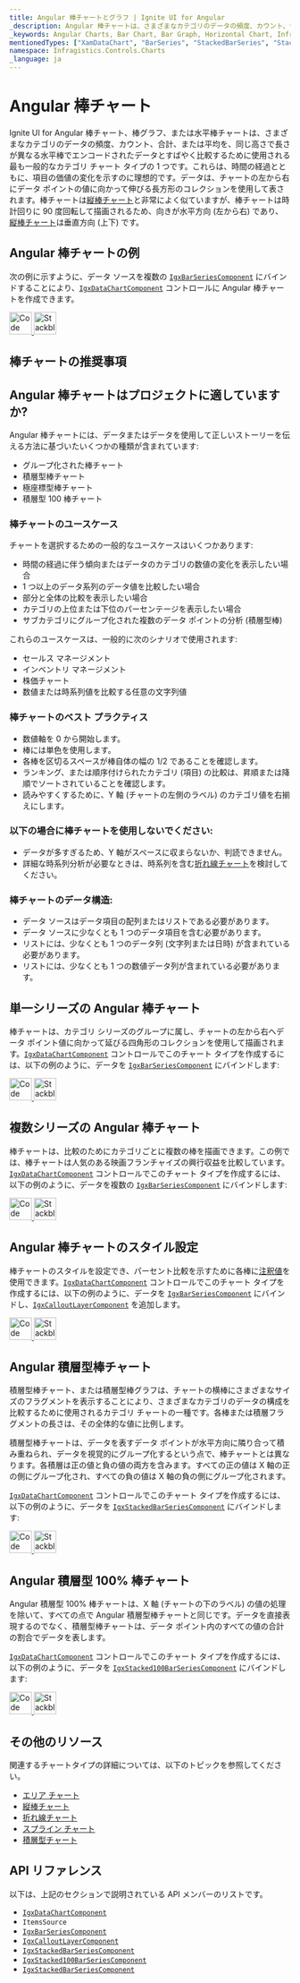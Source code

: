 ```yaml
---
title: Angular 棒チャートとグラフ | Ignite UI for Angular
_description: Angular 棒チャートは、さまざまなカテゴリのデータの頻度、カウント、合計、または平均をすばやく比較するために使用される最も一般的なカテゴリ チャート タイプの 1 つです。無料でお試しください。
_keywords: Angular Charts, Bar Chart, Bar Graph, Horizontal Chart, Infragistics, Angular チャート, 棒チャート, 棒グラフ, 水平チャート, インフラジスティックス
mentionedTypes: ["XamDataChart", "BarSeries", "StackedBarSeries", "Stacked100BarSeries", 'Series']
namespace: Infragistics.Controls.Charts
_language: ja
---
```


# Angular 棒チャート

Ignite UI for Angular 棒チャート、棒グラフ、または水平棒チャートは、さまざまなカテゴリのデータの頻度、カウント、合計、または平均を、同じ高さで長さが異なる水平棒でエンコードされたデータとすばやく比較するために使用される最も一般的なカテゴリ チャート タイプの 1 つです。これらは、時間の経過とともに、項目の価値の変化を示すのに理想的です。データは、チャートの左から右にデータ ポイントの値に向かって伸びる長方形のコレクションを使用して表されます。棒チャートは[縦棒チャート](column-chart.md)と非常によく似ていますが、棒チャートは時計回りに 90 度回転して描画されるため、向きが水平方向 (左から右) であり、[縦棒チャート](column-chart.md)は垂直方向 (上下) です。

## Angular 棒チャートの例

次の例に示すように、データ ソースを複数の [`IgxBarSeriesComponent`]({environment:dvApiBaseUrl}/products/ignite-ui-angular/api/docs/typescript/latest/classes/igxbarseriescomponent.html) にバインドすることにより、[`IgxDataChartComponent`]({environment:dvApiBaseUrl}/products/ignite-ui-angular/api/docs/typescript/latest/classes/igxdatachartcomponent.html) コントロールに Angular 棒チャートを作成できます。

<code-view style="height: 600px"
           data-demos-base-url="{environment:dvDemosBaseUrl}"
           iframe-src="{environment:dvDemosBaseUrl}/charts/data-chart-bar-chart-multiple-sources"
           github-src="charts/data-chart/bar-chart-multiple-sources"
           alt="Angular 複数ソースの棒チャート" >
</code-view>

<html lang="en" xmlns="http://www.w3.org/1999/xhtml">
    <body>
      <a target="_blank" href="https://codesandbox.io/s/github/IgniteUI/igniteui-angular-examples/tree/master/samples/charts/data-chart/bar-chart-multiple-sources?fontsize=14&hidenavigation=1&theme=dark&view=preview&file=/src/app.component.html" rel="noopener noreferrer">
            <img height="40px" style="border-radius: 0rem; max-width: 100%;" alt="Code Sandbox" src="https://static.infragistics.com/xplatform/images/browsers/open-sandbox.png"/>
        </a>
        <a target="_blank" href="https://stackblitz.com/github/IgniteUI/igniteui-angular-examples/tree/master/samples/charts/data-chart/bar-chart-multiple-sources?file=src%2Fapp.component.html" rel="noopener noreferrer">
            <img height="40px" style="border-radius: 0rem; max-width: 100%;" alt="Stackblitz" src="https://static.infragistics.com/xplatform/images/browsers/open-stackblitz.png"/>
        </a>
    </body>
</html>

<div class="divider--half"></div>

## 棒チャートの推奨事項

## Angular 棒チャートはプロジェクトに適していますか?

Angular 棒チャートには、データまたはデータを使用して正しいストーリーを伝える方法に基づいたいくつかの種類が含まれています:

-   グループ化された棒チャート
-   積層型棒チャート
-   極座標型棒チャート
-   積層型 100 棒チャート

### 棒チャートのユースケース

チャートを選択するための一般的なユースケースはいくつかあります:

-   時間の経過に伴う傾向またはデータのカテゴリの数値の変化を表示したい場合
-   1 つ以上のデータ系列のデータ値を比較したい場合
-   部分と全体の比較を表示したい場合
-   カテゴリの上位または下位のパーセンテージを表示したい場合
-   サブカテゴリにグループ化された複数のデータ ポイントの分析 (積層型棒)

これらのユースケースは、一般的に次のシナリオで使用されます:

-   セールス マネージメント
-   インベントリ マネージメント
-   株価チャート
-   数値または時系列値を比較する任意の文字列値

### 棒チャートのベスト プラクティス

-   数値軸を 0 から開始します。
-   棒には単色を使用します。
-   各棒を区切るスペースが棒自体の幅の 1/2 であることを確認します。
-   ランキング、または順序付けられたカテゴリ (項目) の比較は、昇順または降順でソートされていることを確認します。
-   読みやすくするために、Y 軸 (チャートの左側のラベル) のカテゴリ値を右揃えにします。

### 以下の場合に棒チャートを使用しないでください:

-   データが多すぎるため、Y 軸がスペースに収まらないか、判読できません。
-   詳細な時系列分析が必要なときは、時系列を含む[折れ線チャート](line-chart.md)を検討してください。

### 棒チャートのデータ構造:

-   データ ソースはデータ項目の配列またはリストである必要があります。
-   データ ソースに少なくとも 1 つのデータ項目を含む必要があります。
-   リストには、少なくとも 1 つのデータ列 (文字列または日時) が含まれている必要があります。
-   リストには、少なくとも 1 つの数値データ列が含まれている必要があります。

<div class="divider--half"></div>

## 単一シリーズの Angular 棒チャート

棒チャートは、カテゴリ シリーズのグループに属し、チャートの左から右へデータ ポイント値に向かって延びる四角形のコレクションを使用して描画されます。[`IgxDataChartComponent`]({environment:dvApiBaseUrl}/products/ignite-ui-angular/api/docs/typescript/latest/classes/igxdatachartcomponent.html) コントロールでこのチャート タイプを作成するには、以下の例のように、データを [`IgxBarSeriesComponent`]({environment:dvApiBaseUrl}/products/ignite-ui-angular/api/docs/typescript/latest/classes/igxbarseriescomponent.html) にバインドします:

<code-view style="height: 600px"
           data-demos-base-url="{environment:dvDemosBaseUrl}"
           iframe-src="{environment:dvDemosBaseUrl}/charts/data-chart-bar-chart-single-source"
           github-src="charts/data-chart/bar-chart-single-source"
           alt="Angular 単一シリーズの Angular 棒チャート" >
</code-view>

<html lang="en" xmlns="http://www.w3.org/1999/xhtml">
    <body>
      <a target="_blank" href="https://codesandbox.io/s/github/IgniteUI/igniteui-angular-examples/tree/master/samples/charts/data-chart/bar-chart-single-source?fontsize=14&hidenavigation=1&theme=dark&view=preview&file=/src/app.component.html" rel="noopener noreferrer">
            <img height="40px" style="border-radius: 0rem; max-width: 100%;" alt="Code Sandbox" src="https://static.infragistics.com/xplatform/images/browsers/open-sandbox.png"/>
        </a>
        <a target="_blank" href="https://stackblitz.com/github/IgniteUI/igniteui-angular-examples/tree/master/samples/charts/data-chart/bar-chart-single-source?file=src%2Fapp.component.html" rel="noopener noreferrer">
            <img height="40px" style="border-radius: 0rem; max-width: 100%;" alt="Stackblitz" src="https://static.infragistics.com/xplatform/images/browsers/open-stackblitz.png"/>
        </a>
    </body>
</html>

<div class="divider--half"></div>

## 複数シリーズの Angular 棒チャート

棒チャートは、比較のためにカテゴリごとに複数の棒を描画できます。この例では、棒チャートは人気のある映画フランチャイズの興行収益を比較しています。[`IgxDataChartComponent`]({environment:dvApiBaseUrl}/products/ignite-ui-angular/api/docs/typescript/latest/classes/igxdatachartcomponent.html) コントロールでこのチャート タイプを作成するには、以下の例のように、データを複数の [`IgxBarSeriesComponent`]({environment:dvApiBaseUrl}/products/ignite-ui-angular/api/docs/typescript/latest/classes/igxbarseriescomponent.html) にバインドします:

<code-view style="height: 600px"
           data-demos-base-url="{environment:dvDemosBaseUrl}"
           iframe-src="{environment:dvDemosBaseUrl}/charts/data-chart-bar-chart-multiple-sources"
           github-src="charts/data-chart/bar-chart-multiple-sources"
           alt="Angular 複数シリーズの Angular 棒チャート" >
</code-view>

<html lang="en" xmlns="http://www.w3.org/1999/xhtml">
    <body>
      <a target="_blank" href="https://codesandbox.io/s/github/IgniteUI/igniteui-angular-examples/tree/master/samples/charts/data-chart/bar-chart-multiple-sources?fontsize=14&hidenavigation=1&theme=dark&view=preview&file=/src/app.component.html" rel="noopener noreferrer">
            <img height="40px" style="border-radius: 0rem; max-width: 100%;" alt="Code Sandbox" src="https://static.infragistics.com/xplatform/images/browsers/open-sandbox.png"/>
        </a>
        <a target="_blank" href="https://stackblitz.com/github/IgniteUI/igniteui-angular-examples/tree/master/samples/charts/data-chart/bar-chart-multiple-sources?file=src%2Fapp.component.html" rel="noopener noreferrer">
            <img height="40px" style="border-radius: 0rem; max-width: 100%;" alt="Stackblitz" src="https://static.infragistics.com/xplatform/images/browsers/open-stackblitz.png"/>
        </a>
    </body>
</html>

<div class="divider--half"></div>

## Angular 棒チャートのスタイル設定

棒チャートのスタイルを設定でき、パーセント比較を示すために各棒に[注釈値](../features/chart-annotations.md)を使用できます。[`IgxDataChartComponent`]({environment:dvApiBaseUrl}/products/ignite-ui-angular/api/docs/typescript/latest/classes/igxdatachartcomponent.html) コントロールでこのチャート タイプを作成するには、以下の例のように、データを [`IgxBarSeriesComponent`]({environment:dvApiBaseUrl}/products/ignite-ui-angular/api/docs/typescript/latest/classes/igxbarseriescomponent.html) にバインドし、[`IgxCalloutLayerComponent`]({environment:dvApiBaseUrl}/products/ignite-ui-angular/api/docs/typescript/latest/classes/igxcalloutlayercomponent.html) を追加します。

<code-view style="height: 600px"
           data-demos-base-url="{environment:dvDemosBaseUrl}"
           iframe-src="{environment:dvDemosBaseUrl}/charts/data-chart-bar-chart-styling"
           github-src="charts/data-chart/bar-chart-styling"
           alt="Angular 棒チャートのスタイル設定" >
</code-view>

<html lang="en" xmlns="http://www.w3.org/1999/xhtml">
    <body>
      <a target="_blank" href="https://codesandbox.io/s/github/IgniteUI/igniteui-angular-examples/tree/master/samples/charts/data-chart/bar-chart-styling?fontsize=14&hidenavigation=1&theme=dark&view=preview&file=/src/app.component.html" rel="noopener noreferrer">
            <img height="40px" style="border-radius: 0rem; max-width: 100%;" alt="Code Sandbox" src="https://static.infragistics.com/xplatform/images/browsers/open-sandbox.png"/>
        </a>
        <a target="_blank" href="https://stackblitz.com/github/IgniteUI/igniteui-angular-examples/tree/master/samples/charts/data-chart/bar-chart-styling?file=src%2Fapp.component.html" rel="noopener noreferrer">
            <img height="40px" style="border-radius: 0rem; max-width: 100%;" alt="Stackblitz" src="https://static.infragistics.com/xplatform/images/browsers/open-stackblitz.png"/>
        </a>
    </body>
</html>

<div class="divider--half"></div>

## Angular 積層型棒チャート

積層型棒チャート、または積層型棒グラフは、チャートの横棒にさまざまなサイズのフラグメントを表示することにより、さまざまなカテゴリのデータの構成を比較するために使用されるカテゴリ チャートの一種です。各棒または積層フラグメントの長さは、その全体的な値に比例します。

積層型棒チャートは、データを表すデータ ポイントが水平方向に隣り合って積み重ねられ、データを視覚的にグループ化するという点で、棒チャートとは異なります。各積層は正の値と負の値の両方を含みます。すべての正の値は X 軸の正の側にグループ化され、すべての負の値は X 軸の負の側にグループ化されます。

[`IgxDataChartComponent`]({environment:dvApiBaseUrl}/products/ignite-ui-angular/api/docs/typescript/latest/classes/igxdatachartcomponent.html) コントロールでこのチャート タイプを作成するには、以下の例のように、データを [`IgxStackedBarSeriesComponent`]({environment:dvApiBaseUrl}/products/ignite-ui-angular/api/docs/typescript/latest/classes/igxstackedbarseriescomponent.html) にバインドします:

<code-view style="height: 600px"
           data-demos-base-url="{environment:dvDemosBaseUrl}"
           iframe-src="{environment:dvDemosBaseUrl}/charts/data-chart-stacked-bar-chart"
           github-src="charts/data-chart/stacked-bar-chart"
           alt="Angular 積層型棒チャート" >
</code-view>

<html lang="en" xmlns="http://www.w3.org/1999/xhtml">
    <body>
      <a target="_blank" href="https://codesandbox.io/s/github/IgniteUI/igniteui-angular-examples/tree/master/samples/charts/data-chart/stacked-bar-chart?fontsize=14&hidenavigation=1&theme=dark&view=preview&file=/src/app.component.html" rel="noopener noreferrer">
            <img height="40px" style="border-radius: 0rem; max-width: 100%;" alt="Code Sandbox" src="https://static.infragistics.com/xplatform/images/browsers/open-sandbox.png"/>
        </a>
        <a target="_blank" href="https://stackblitz.com/github/IgniteUI/igniteui-angular-examples/tree/master/samples/charts/data-chart/stacked-bar-chart?file=src%2Fapp.component.html" rel="noopener noreferrer">
            <img height="40px" style="border-radius: 0rem; max-width: 100%;" alt="Stackblitz" src="https://static.infragistics.com/xplatform/images/browsers/open-stackblitz.png"/>
        </a>
    </body>
</html>

<div class="divider--half"></div>

## Angular 積層型 100% 棒チャート

Angular 積層型 100% 棒チャートは、X 軸 (チャートの下のラベル) の値の処理を除いて、すべての点で Angular 積層型棒チャートと同じです。データを直接表現するのでなく、積層型棒チャートは、データ ポイント内のすべての値の合計の割合でデータを表します。

[`IgxDataChartComponent`]({environment:dvApiBaseUrl}/products/ignite-ui-angular/api/docs/typescript/latest/classes/igxdatachartcomponent.html) コントロールでこのチャート タイプを作成するには、以下の例のように、データを [`IgxStacked100BarSeriesComponent`]({environment:dvApiBaseUrl}/products/ignite-ui-angular/api/docs/typescript/latest/classes/igxstacked100barseriescomponent.html) にバインドします:

<code-view style="height: 600px"
           data-demos-base-url="{environment:dvDemosBaseUrl}"
           iframe-src="{environment:dvDemosBaseUrl}/charts/data-chart-stacked-100-bar-chart"
           github-src="charts/data-chart/stacked-100-bar-chart"
           alt="Angular 積層型 100 棒チャート" >
</code-view>

<html lang="en" xmlns="http://www.w3.org/1999/xhtml">
    <body>
      <a target="_blank" href="https://codesandbox.io/s/github/IgniteUI/igniteui-angular-examples/tree/master/samples/charts/data-chart/stacked-100-bar-chart?fontsize=14&hidenavigation=1&theme=dark&view=preview&file=/src/app.component.html" rel="noopener noreferrer">
            <img height="40px" style="border-radius: 0rem; max-width: 100%;" alt="Code Sandbox" src="https://static.infragistics.com/xplatform/images/browsers/open-sandbox.png"/>
        </a>
        <a target="_blank" href="https://stackblitz.com/github/IgniteUI/igniteui-angular-examples/tree/master/samples/charts/data-chart/stacked-100-bar-chart?file=src%2Fapp.component.html" rel="noopener noreferrer">
            <img height="40px" style="border-radius: 0rem; max-width: 100%;" alt="Stackblitz" src="https://static.infragistics.com/xplatform/images/browsers/open-stackblitz.png"/>
        </a>
    </body>
</html>

<div class="divider--half"></div>

## その他のリソース

関連するチャートタイプの詳細については、以下のトピックを参照してください。

-   [エリア チャート](area-chart.md)
-   [縦棒チャート](column-chart.md)
-   [折れ線チャート](line-chart.md)
-   [スプライン チャート](spline-chart.md)
-   [積層型チャート](stacked-chart.md)

## API リファレンス

以下は、上記のセクションで説明されている API メンバーのリストです。

-   [`IgxDataChartComponent`]({environment:dvApiBaseUrl}/products/ignite-ui-angular/api/docs/typescript/latest/classes/igxdatachartcomponent.html)
-   `ItemsSource`
-   [`IgxBarSeriesComponent`]({environment:dvApiBaseUrl}/products/ignite-ui-angular/api/docs/typescript/latest/classes/igxbarseriescomponent.html)
-   [`IgxCalloutLayerComponent`]({environment:dvApiBaseUrl}/products/ignite-ui-angular/api/docs/typescript/latest/classes/igxcalloutlayercomponent.html)
-   [`IgxStackedBarSeriesComponent`]({environment:dvApiBaseUrl}/products/ignite-ui-angular/api/docs/typescript/latest/classes/igxstackedbarseriescomponent.html)
-   [`IgxStacked100BarSeriesComponent`]({environment:dvApiBaseUrl}/products/ignite-ui-angular/api/docs/typescript/latest/classes/igxstacked100barseriescomponent.html)
-   [`IgxStackedBarSeriesComponent`]({environment:dvApiBaseUrl}/products/ignite-ui-angular/api/docs/typescript/latest/classes/igxstackedbarseriescomponent.html)
